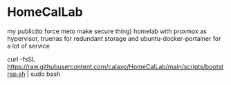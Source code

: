 # HomeCalLab
my public(to force meto make secure thing) homelab with proxmox as hypervisor, truenas for redundant storage and ubuntu-docker-portainer for a lot of service



curl -fsSL https://raw.githubusercontent.com/calaxo/HomeCalLab/main/scripts/bootstrap.sh | sudo bash
